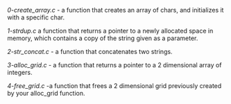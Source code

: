 *0-create_array.c* - a function that creates an array of chars, and initializes it with a specific char.

*1-strdup.c* a function that returns a pointer to a newly allocated space in memory, which contains a copy of the string given as a parameter.

*2-str_concat.c* - a function that concatenates two strings.

*3-alloc_grid.c* - a function that returns a pointer to a 2 dimensional array of integers.

*4-free_grid.c* -a function that frees a 2 dimensional grid previously created by your alloc_grid function.
